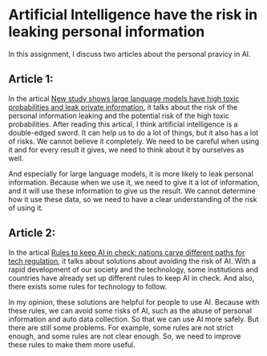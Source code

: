# Artificial Intelligence have the risk in leaking personal information
In this assignment, I discuss two articles about the personal pravicy in AI.

## Article 1: 
In the artical [New study shows large language models have high toxic probabilities and leak private information](https://techxplore.com/news/2023-08-large-language-high-toxic-probabilities.html), it talks about the risk of the personal information leaking and the potential risk of the high toxic probabilities. After reading this artical, I think artificial intelligence is a double-edged sword. It can help us to do a lot of things, but it also has a lot of risks. We cannot believe it completely. We need to be careful when using it and for every result it gives, we need to think about it by ourselves as well.

And especially for large language models, it is more likely to leak personal information. Because when we use it, we need to give it a lot of information, and it will use these information to give us the result. We cannot determine how it use these data, so we need to have a clear understanding of the risk of using it.

## Article 2:
In the artical [Rules to keep AI in check: nations carve different paths for tech regulation](https://www.nature.com/articles/d41586-023-02491-y), it talks about solutions about avoiding the risk of AI. With a rapid development of our society and the technology, some institutions and countries have already set up different rules to keep AI in check. And also, there exists some rules for technology to follow. 

In my opinion, these solutions are helpful for people to use AI. Because with these rules, we can avoid some risks of AI, such as the abuse of personal information and auto data collection. So that we can use AI more safely. But there are still some problems. For example, some rules are not strict enough, and some rules are not clear enough. So, we need to improve these rules to make them more useful.
